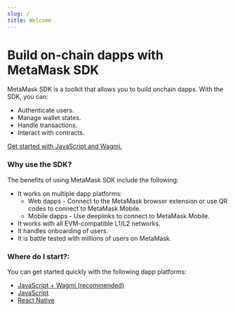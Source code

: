```yaml
---
slug: /
title: Welcome
---
```


# Build on-chain dapps with MetaMask SDK

MetaMask SDK is a toolkit that allows you to build onchain dapps.
With the SDK, you can:

- Authenticate users.
- Manage wallet states.
- Handle transactions.
- Interact with contracts.

[Get started with JavaScript and Wagmi.](quickstart/javascript-wagmi.md)

### Why use the SDK?

The benefits of using MetaMask SDK include the following:

- It works on multiple dapp platforms:
  - Web dapps - Connect to the MetaMask browser extension or use QR codes to connect to MetaMask Mobile.
  - Mobile dapps - Use deeplinks to connect to MetaMask Mobile.
- It works with all EVM-compatible L1/L2 networks.
- It handles onboarding of users.
- It is battle tested with millions of users on MetaMask.

### Where do I start?:

You can get started quickly with the following dapp platforms:

- [JavaScript + Wagmi (recommended)](quickstart/javascript-wagmi.md)
- [JavaScript](quickstart/javascript.md)
- [React Native](quickstart/react-native.md)
